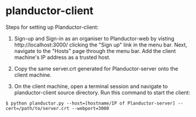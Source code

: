planductor-client
==============

Steps for setting up Planductor-client:

1. Sign-up and Sign-in as an organiser to Planductor-web by visting http://localhost:3000/ clicking the "Sign up" link in the menu bar. Next, navigate to the "Hosts" page through the menu bar. Add the client machine's IP address as a trusted host.

2. Copy the same server.crt generated for Planductor-server onto the client machine.

3. On the client machine, open a terminal session and navigate to planductor-client source directory. Run this command to start the client:

``$ python planductor.py --host=[hostname/IP of Planductor-server] --cert=/path/to/server.crt --webport=3000``
